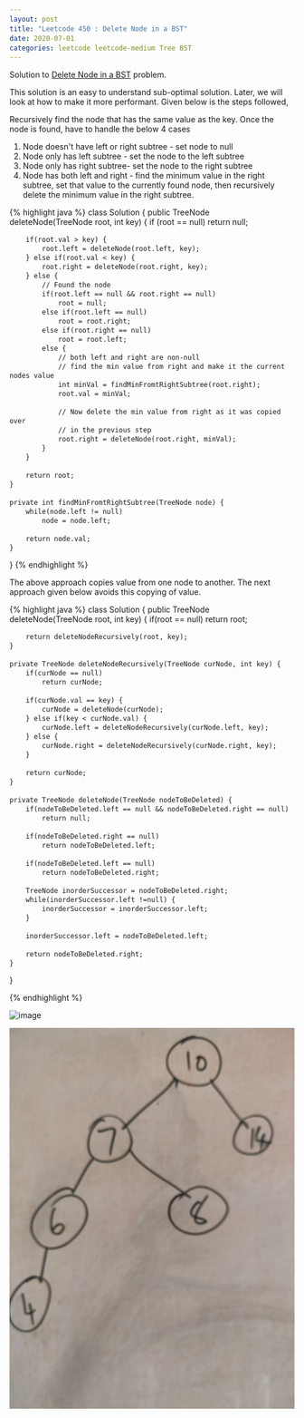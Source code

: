```yaml
---
layout: post
title: "Leetcode 450 : Delete Node in a BST"
date: 2020-07-01
categories: leetcode leetcode-medium Tree BST
---
```


Solution to [Delete Node in a BST][leetcode] problem.

This solution is an easy to understand sub-optimal solution. Later, we will look at how to make it more performant.
Given below is the steps followed,

Recursively find the node that has the same value as the key. Once the node is found, have to handle the below 4 cases

1. Node doesn't have left or right subtree - set node to null
2. Node only has left subtree - set the node to the left subtree
3. Node only has right subtree- set the node to the right subtree
4. Node has both left and right - find the minimum value in the right subtree, set that value to the currently found node, then recursively delete the minimum value in the right subtree.

{% highlight java %}
class Solution {
    public TreeNode deleteNode(TreeNode root, int key) {
        if (root == null)
            return null;

        if(root.val > key) {
            root.left = deleteNode(root.left, key);
        } else if(root.val < key) {
            root.right = deleteNode(root.right, key);
        } else {  
            // Found the node
            if(root.left == null && root.right == null)
                root = null;
            else if(root.left == null)
                root = root.right;
            else if(root.right == null)
                root = root.left;
            else {
                // both left and right are non-null
                // find the min value from right and make it the current nodes value
                int minVal = findMinFromtRightSubtree(root.right);
                root.val = minVal;

                // Now delete the min value from right as it was copied over
                // in the previous step
                root.right = deleteNode(root.right, minVal);
            }
        }

        return root;
    }

    private int findMinFromtRightSubtree(TreeNode node) {
        while(node.left != null)
            node = node.left;

        return node.val;
    }

}
{% endhighlight %}

The above approach copies value from one node to another. The next approach given below avoids this copying of value.

{% highlight java %}
class Solution {
    public TreeNode deleteNode(TreeNode root, int key) {
        if(root == null)
            return root;
        
        return deleteNodeRecursively(root, key);
    }
    
    private TreeNode deleteNodeRecursively(TreeNode curNode, int key) {
        if(curNode == null)
            return curNode;
        
        if(curNode.val == key) {
            curNode = deleteNode(curNode);
        } else if(key < curNode.val) {
            curNode.left = deleteNodeRecursively(curNode.left, key);
        } else {
            curNode.right = deleteNodeRecursively(curNode.right, key);
        }
        
        return curNode;
    }
    
    private TreeNode deleteNode(TreeNode nodeToBeDeleted) {
        if(nodeToBeDeleted.left == null && nodeToBeDeleted.right == null)
            return null;
        
        if(nodeToBeDeleted.right == null)
            return nodeToBeDeleted.left;
        
        if(nodeToBeDeleted.left == null)
            return nodeToBeDeleted.right;
        
        TreeNode inorderSuccessor = nodeToBeDeleted.right;
        while(inorderSuccessor.left !=null) {
            inorderSuccessor = inorderSuccessor.left;
        }
        
        inorderSuccessor.left = nodeToBeDeleted.left;
        
        return nodeToBeDeleted.right;
    } 
}

{% endhighlight %}

![image](/assets/images//BST_Delete_Node_Steps.jpg)

![image](/assets/images/BST_Delete_Node_After.jpg)

[leetcode]: https://leetcode.com/problems/delete-node-in-a-bst/
